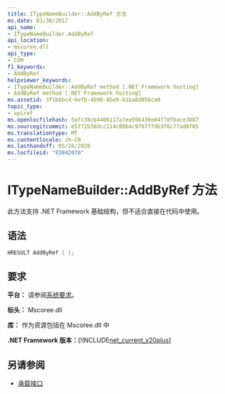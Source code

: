 ```yaml
---
title: ITypeNameBuilder::AddByRef 方法
ms.date: 03/30/2017
api_name:
- ITypeNameBuilder.AddByRef
api_location:
- mscoree.dll
api_type:
- COM
f1_keywords:
- AddByRef
helpviewer_keywords:
- ITypeNameBuilder::AddByRef method [.NET Framework hosting]
- AddByRef method [.NET Framework hosting]
ms.assetid: 3f1b6bc4-6efb-4b90-8be0-b1ba8d856ca0
topic_type:
- apiref
ms.openlocfilehash: 5afc38cb4406117a7ea59b436e84f7dfbace3887
ms.sourcegitcommit: e5772b3ddcc114c80b4c9767ffdb3f6c7fad8f05
ms.translationtype: MT
ms.contentlocale: zh-CN
ms.lasthandoff: 05/26/2020
ms.locfileid: "83842070"
---
```

# <a name="itypenamebuilderaddbyref-method"></a>ITypeNameBuilder::AddByRef 方法

此方法支持 .NET Framework 基础结构，但不适合直接在代码中使用。

## <a name="syntax"></a>语法

```cpp
HRESULT AddByRef ( );
```

## <a name="requirements"></a>要求

**平台：** 请参阅[系统要求](../../get-started/system-requirements.md)。

**标头：** Mscoree.dll

**库：** 作为资源包括在 Mscoree.dll 中

**.NET Framework 版本：**[!INCLUDE[net_current_v20plus](../../../../includes/net-current-v20plus-md.md)]

## <a name="see-also"></a>另请参阅

- [承载接口](hosting-interfaces.md)
